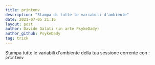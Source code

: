 ```yaml
---
title: printenv
description: "Stampa di tutte le variabili d'ambiente"
date: 2021-07-05 21:16
layout: post
author: Davide Galati (in arte PsykeDady)
author_github: PsykeDady
tag: trick
---
```


Stampa tutte le variabili d'ambiente della tua sessione corrente con :
`printenv`


